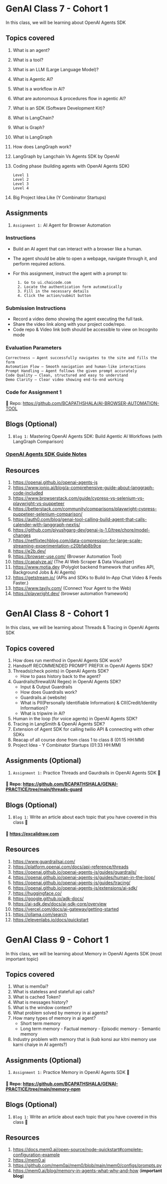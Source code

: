 # GenAI Class 7 - Cohort 1

In this class, we will be learning about OpenAI Agents SDK

## Topics covered

1.  What is an agent?
2.  What is a tool?
3.  What is an LLM (Large Language Model)?
4.  What is Agentic AI?
5.  What is a workflow in AI?
6.  What are autonomous & procedures flow in agentic AI?
7.  What is an SDK (Software Development Kit)?
8.  What is LangChain?
9.  What is Graph?
10. What is LangGraph
11. How does LangGraph work?
12. LangGraph by Langchain Vs Agents SDK by OpenAI
13. Coding phase (building agents with OpenAI Agents SDK)

        Level 1
        Level 2
        Level 3
        Level 4

14. Big Project Idea Like (Y Combinator Startups)

## Assignments

1. `Assignment 1:` AI Agent for Browser Automation

### Instructions

- Build an AI agent that can interact with a browser like a human.

- The agent should be able to open a webpage, navigate through it, and perform required actions.

- For this assignment, instruct the agent with a prompt to:

        1. Go to ui.chaicode.com
        2. Locate the authentication form automatically
        3. Fill in the necessary details
        4. Click the action/submit button

### Submission Instructions

- Record a video demo showing the agent executing the full task.
- Share the video link along with your project code/repo.
- Code repo & Video link both should be accessible to view on Incognito mode

### Evaluation Parameters

    Correctness – Agent successfully navigates to the site and fills the form
    Automation Flow – Smooth navigation and human-like interactions
    Prompt Handling – Agent follows the given prompt accurately
    Code Quality – Clean, structured and easy to understand
    Demo Clarity – Clear video showing end-to-end working

### Code for Assignment 1

📂 Repo: https://github.com/BCAPATHSHALA/AI-BROWSER-AUTOMATION-TOOL

## Blogs (Optional)

1. `Blog 1:` Mastering OpenAI Agents SDK: Build Agentic AI Workflows (with LangGraph Comparison)

### [OpenAI Agents SDK Guide Notes](https://bcapathshala.hashnode.dev/openai-agents-sdk-guide)

## Resources

1. https://openai.github.io/openai-agents-js
2. https://www.ionio.ai/blog/a-comprehensive-guide-about-langgraph-code-included
3. https://www.browserstack.com/guide/cypress-vs-selenium-vs-playwright-vs-puppeteer
4. https://betterstack.com/community/comparisons/playwright-cypress-puppeteer-selenium-comparison/
5. https://auth0.com/blog/genai-tool-calling-build-agent-that-calls-calender-with-langgraph-nextjs/
6. https://github.com/piyushgarg-dev/genai-js-1.0/tree/chore/model-changes
7. https://netflixtechblog.com/data-compression-for-large-scale-streaming-experimentation-c20bfab8b9ce
8. https://e2b.dev/
9. https://browser-use.com/ (Browser Automation Tool)
10. https://capalyze.ai/ (The AI Web Scraper & Data Visualizer)
11. https://www.motia.dev (Polyglot backend framework that unifies API, Background Jobs & AI Agents)
12. https://getstream.io/ (APIs and SDKs to Build In-App Chat Video & Feeds Faster.)
13. https://www.tavily.com/ (Connect Your Agent to the Web)
14. https://playwright.dev/ (browser automation framework)

# GenAI Class 8 - Cohort 1

In this class, we will be learning about Threads & Tracing in OpenAI Agents SDK

## Topics covered

1. How does run menthod in OpenAI Agents SDK work?
2. Handsoff RECOMMENDED PROMPT PREFIX in OpenAI Agents SDK?
3. Threads(check points) in OpenAI Agents SDK?
   - How to pass history back to the agent?
4. Guardrails(firewall/AI Regex) in OpenAI Agents SDK?
   - Input & Output Guardrails
   - How does Guardrails work?
   - Guardrails.ai (website)
   - What is PII(Personally Identifiable Information) & CII(Credit/Identity Information)?
   - What is tripwire in AI?
5. Human in the loop (for voice agents) in OpenAI Agents SDK?
6. Tracing in LangSmith & OpenAI Agents SDK?
7. Extension of Agent SDK for calling twilio API & connecting with other SDKs
8. Reacap of all course done from class 1 to class 8 (01:15 HH:MM)
9. Project Idea - Y Combinator Startups (01:33 HH:MM)

## Assignments (Optional)

1. `Assignment 1:` Practice Threads and Gaurdrails in OpenAI Agents SDK 🎯

#### 📂 Repo: https://github.com/BCAPATHSHALA/GENAI-PRACTICE/tree/main/threads-guard

## Blogs (Optional)

1. `Blog 1:` Write an article about each topic that you have covered in this class 🎯

#### 📑 https://excalidraw.com

## Resources

1. https://www.guardrailsai.com/
2. https://platform.openai.com/docs/api-reference/threads
3. https://openai.github.io/openai-agents-js/guides/guardrails/
4. https://openai.github.io/openai-agents-js/guides/human-in-the-loop/
5. https://openai.github.io/openai-agents-js/guides/tracing/
6. https://openai.github.io/openai-agents-js/extensions/ai-sdk/
7. https://huggingface.co/
8. https://google.github.io/adk-docs/
9. https://ai-sdk.dev/docs/ai-sdk-core/overview
10. https://vercel.com/docs/ai-gateway/getting-started
11. https://ollama.com/search
12. https://elevenlabs.io/docs/quickstart

# GenAI Class 9 - Cohort 1

In this class, we will be learning about Memory in OpenAI Agents SDK (most important topic)

## Topics covered

1. What is mem0ai?
2. What is stateless and statefull api calls?
3. What is cached Token?
4. What is messages history?
5. What is the window context?
6. What problem solved by memory in ai agents?
7. How many types of memory in ai agent?
   - Short term memory
   - Long term memory - Factual memory - Episodic memory - Semantic memory
8. Industry problem with memory that is (kab konsi aur kitni memory use karni chaiye in AI agents?)

## Assignments (Optional)

1. `Assignment 1:` Practice Memory in OpenAI Agents SDK 🎯

#### 📂 Repo: https://github.com/BCAPATHSHALA/GENAI-PRACTICE/tree/main/memory-npm

## Blogs (Optional)

1. `Blog 1:` Write an article about each topic that you have covered in this class 🎯

## Resources

1. https://docs.mem0.ai/open-source/node-quickstart#complete-configuration-example
2. https://mem0.ai
3. https://github.com/mem0ai/mem0/blob/main/mem0/configs/prompts.py
4. https://mem0.ai/blog/memory-in-agents-what-why-and-how (**important blog**)
